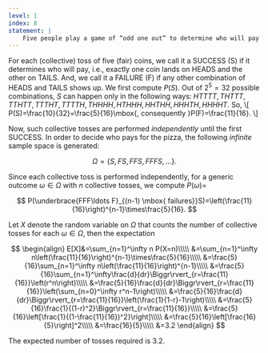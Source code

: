 ```yaml
---
level: 1
index: 8
statement: |
    Five people play a game of “odd one out” to determine who will pay for the pizza they ordered. Each flips a coin. If only one person gets heads (or tails) while the other four get tails (or heads) then he is the odd one and has to pay. Otherwise they flip again. What is the expected number of tosses needed to determine who will pay?
---
```

For each (collective) toss of five (fair) coins, we call it a SUCCESS (S) if it determines who will pay, i.e., exactly one coin lands on HEADS and the other on TAILS. And, we call it a FAILURE (F) if any other combination of HEADS and TAILS shows up. We first compute $P(S)$. Out of $2^5=32$ possible combinations, $S$ can happen only in the following ways: $HTTTT,THTTT,TTHTT,TTTHT,TTTTH,THHHH,HTHHH,HHTHH,HHHTH,HHHHT$.
So,
\\[
P(S)=\frac{10}{32}=\frac{5}{16}\mbox{, consequently }P(F)=\frac{11}{16}.
\\]

Now, such collective tosses are performed *independently* until the first SUCCESS. In order to decide who pays for the pizza, the following *infinite* sample space is generated:

$$
\Omega=\{S,FS,FFS,FFFS,\ldots\}.
$$

Since each collective toss is performed independently, for a generic outcome $\omega\in\Omega$ with $n$ collective tosses, we compute
$P(\omega)=$

$$
P(\underbrace{FFF\ldots F}_{(n-1) \mbox{ failures}}S)=\left(\frac{11}{16}\right)^{n-1}\times\frac{5}{16}.
$$

Let $X$ denote the random variable on $\Omega$ that counts the number of collective tosses for each $\omega\in\Omega$, then the expectation

$$
\begin{align}
E[X]&=\sum_{n=1}^\infty n P(X=n)\\\\\
&=\sum_{n=1}^\infty n\left(\frac{11}{16}\right)^{n-1}\times\frac{5}{16}\\\\\
&=\frac{5}{16}\sum_{n=1}^\infty n\left(\frac{11}{16}\right)^{n-1}\\\\\
&=\frac{5}{16}\sum_{n=1}^\infty\frac{d}{dr}\Biggr\rvert_{r=\frac{11}{16}}\left(r^n\right)\\\\\
&=\frac{5}{16}\frac{d}{dr}\Biggr\rvert_{r=\frac{11}{16}}\left(\sum_{n=0}^\infty r^n-1\right)\\\\\
&=\frac{5}{16}\frac{d}{dr}\Biggr\rvert_{r=\frac{11}{16}}\left(\frac{1}{1-r}-1\right)\\\\\
&=\frac{5}{16}\frac{1}{(1-r)^2}\Biggr\rvert_{r=\frac{11}{16}}\\\\\
&=\frac{5}{16}\left[\frac{1}{(1-\frac{11}{16})^2}\right]\\\\\
&=\frac{5}{16}\left[\frac{16}{5}\right]^2\\\\\
&=\frac{16}{5}\\\\\
&=3.2
\end{align}
$$

The expected number of tosses required is $3.2$.